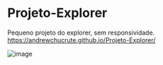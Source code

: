 # Projeto-Explorer
Pequeno projeto do explorer, sem responsividade.
<br>
https://andrewchucrute.github.io/Projeto-Explorer/

![image](https://user-images.githubusercontent.com/103382295/187098486-53396528-fe19-4551-9366-37de2b2fc80f.png)

